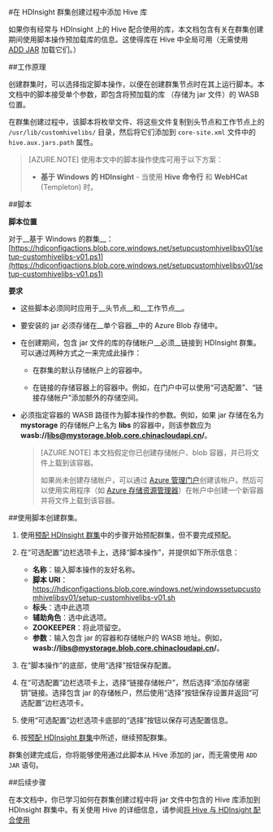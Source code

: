 <properties
pageTitle="在 HDInsight 群集创建过程中添加 Hive 库 | Azure"
description="了解如何在群集创建中将 Hive 库（jar 文件）添加到 HDInsight 群集中。"
services="hdinsight"
documentationCenter=""
authors="Blackmist"
manager="paulettm"
editor="cgronlun"/>

<tags
	ms.service="hdinsight"
	ms.date="02/16/2016"
	wacn.date="04/11/2016"/>

#在 HDInsight 群集创建过程中添加 Hive 库

如果你有经常与 HDInsight 上的 Hive 配合使用的库，本文档包含有关在群集创建期间使用脚本操作预加载库的信息。这使得库在 Hive 中全局可用（无需使用 [ADD JAR](https://cwiki.apache.org/confluence/display/Hive/LanguageManual+Cli) 加载它们。）

##工作原理

创建群集时，可以选择指定脚本操作，以便在创建群集节点时在其上运行脚本。本文档中的脚本接受单个参数，即包含将预加载的库 （存储为 jar 文件）的 WASB 位置。

在群集创建过程中，该脚本将枚举文件、将这些文件复制到头节点和工作节点上的 `/usr/lib/customhivelibs/` 目录，然后将它们添加到 `core-site.xml` 文件中的 `hive.aux.jars.path` 属性。

> [AZURE.NOTE] 使用本文中的脚本操作使库可用于以下方案：
> * __基于 Windows 的 HDInsight__ - 当使用 __Hive 命令行__ 和 __WebHCat__ (Templeton) 时。

##脚本

__脚本位置__

对于__基于 Windows 的群集__：[https://hdiconfigactions.blob.core.windows.net/setupcustomhivelibsv01/setup-customhivelibs-v01.ps1](https://hdiconfigactions.blob.core.windows.net/setupcustomhivelibsv01/setup-customhivelibs-v01.ps1)

__要求__

* 这些脚本必须同时应用于__头节点__和__工作节点__。

* 要安装的 jar 必须存储在__单个容器__中的 Azure Blob 存储中。

* 在创建期间，包含 jar 文件的库的存储帐户__必须__链接到 HDInsight 群集。可以通过两种方式之一来完成此操作：

    * 在群集的默认存储帐户上的容器中。
    
    * 在链接的存储容器上的容器中。例如，在门户中可以使用“可选配置”、“链接存储帐户”添加额外的存储空间。

* 必须指定容器的 WASB 路径作为脚本操作的参数。例如，如果 jar 存储在名为 __mystorage__ 的存储帐户上名为 __libs__ 的容器中，则该参数应为 __wasb://libs@mystorage.blob.core.chinacloudapi.cn/__。

    > [AZURE.NOTE] 本文档假定你已创建存储帐户、blob 容器，并已将文件上载到该容器。
    >
    > 如果尚未创建存储帐户，可以通过 [Azure 管理门户](https://manage.windowsazure.cn)创建该帐户。然后可以使用实用程序（如 [Azure 存储资源管理器](http://storageexplorer.com/)）在帐户中创建一个新容器并将文件上载到该容器。

##使用脚本创建群集。

1. 使用[预配 HDInsight 群集](/documentation/articles/hdinsight-provision-clusters-v1#portal)中的步骤开始预配群集，但不要完成预配。

2. 在“可选配置”边栏选项卡上，选择“脚本操作”，并提供如下所示信息：

    * __名称__：输入脚本操作的友好名称。
    * __脚本 URI__：https://hdiconfigactions.blob.core.windows.net/windowssetupcustomhivelibsv01/setup-customhivelibs-v01.sh
    * __标头__：选中此选项
    * __辅助角色__：选中此选项。
    * __ZOOKEEPER__：将此项留空。
    * __参数__：输入包含 jar 的容器和存储帐户的 WASB 地址。例如，__wasb://libs@mystorage.blob.core.chinacloudapi.cn/__。

3. 在“脚本操作”的底部，使用“选择”按钮保存配置。

4. 在“可选配置”边栏选项卡上，选择“链接存储帐户”，然后选择“添加存储密钥”链接。选择包含 jar 的存储帐户，然后使用“选择”按钮保存设置并返回“可选配置”边栏选项卡。

5. 使用“可选配置”边栏选项卡底部的“选择”按钮以保存可选配置信息。

6. 按[预配 HDInsight 群集](/documentation/articles/hdinsight-provision-clusters-v1#portal)中所述，继续预配群集。

群集创建完成后，你将能够使用通过此脚本从 Hive 添加的 jar，而无需使用 `ADD JAR` 语句。

##后续步骤

在本文档中，你已学习如何在群集创建过程中将 jar 文件中包含的 Hive 库添加到 HDInsight 群集中。有关使用 Hive 的详细信息，请参阅[将 Hive 与 HDInsight 配合使用](/documentation/articles/hdinsight-use-hive)
<!---HONumber=Mooncake_0405_2016-->